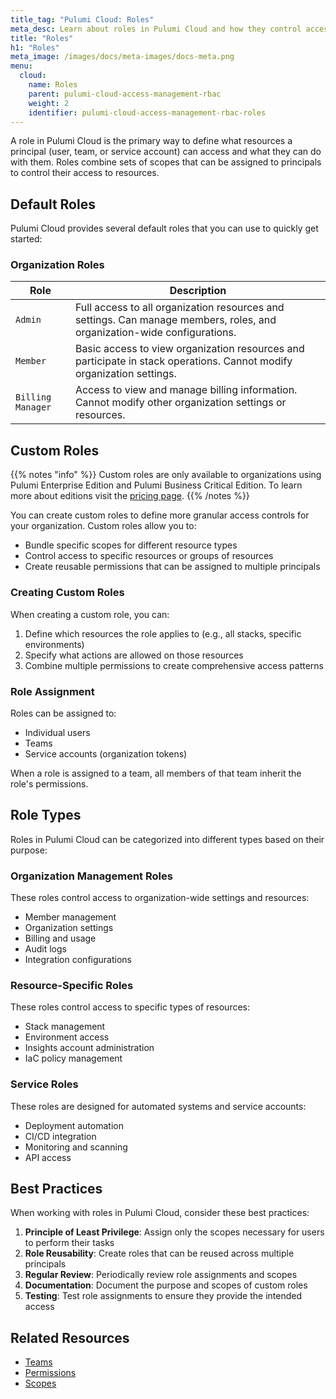 ```yaml
---
title_tag: "Pulumi Cloud: Roles"
meta_desc: Learn about roles in Pulumi Cloud and how they control access to resources
title: "Roles"
h1: "Roles"
meta_image: /images/docs/meta-images/docs-meta.png
menu:
  cloud:
    name: Roles
    parent: pulumi-cloud-access-management-rbac
    weight: 2
    identifier: pulumi-cloud-access-management-rbac-roles
---
```


A role in Pulumi Cloud is the primary way to define what resources a principal (user, team, or service account) can access and what they can do with them. Roles combine sets of scopes that can be assigned to principals to control their access to resources.

## Default Roles

Pulumi Cloud provides several default roles that you can use to quickly get started:

### Organization Roles

| Role | Description |
|------|-------------|
| `Admin` | Full access to all organization resources and settings. Can manage members, roles, and organization-wide configurations. |
| `Member` | Basic access to view organization resources and participate in stack operations. Cannot modify organization settings. |
| `Billing Manager` | Access to view and manage billing information. Cannot modify other organization settings or resources. |

## Custom Roles

{{% notes "info" %}}
Custom roles are only available to organizations using Pulumi Enterprise Edition and Pulumi Business Critical Edition.
To learn more about editions visit the [pricing page](/pricing/).
{{% /notes %}}

You can create custom roles to define more granular access controls for your organization. Custom roles allow you to:

- Bundle specific scopes for different resource types
- Control access to specific resources or groups of resources
- Create reusable permissions that can be assigned to multiple principals

### Creating Custom Roles

When creating a custom role, you can:

1. Define which resources the role applies to (e.g., all stacks, specific environments)
2. Specify what actions are allowed on those resources
3. Combine multiple permissions to create comprehensive access patterns

### Role Assignment

Roles can be assigned to:

- Individual users
- Teams
- Service accounts (organization tokens)

When a role is assigned to a team, all members of that team inherit the role's permissions.

## Role Types

Roles in Pulumi Cloud can be categorized into different types based on their purpose:

### Organization Management Roles

These roles control access to organization-wide settings and resources:

- Member management
- Organization settings
- Billing and usage
- Audit logs
- Integration configurations

### Resource-Specific Roles

These roles control access to specific types of resources:

- Stack management
- Environment access
- Insights account administration
- IaC policy management

### Service Roles

These roles are designed for automated systems and service accounts:

- Deployment automation
- CI/CD integration
- Monitoring and scanning
- API access

## Best Practices

When working with roles in Pulumi Cloud, consider these best practices:

1. **Principle of Least Privilege**: Assign only the scopes necessary for users to perform their tasks
2. **Role Reusability**: Create roles that can be reused across multiple principals
3. **Regular Review**: Periodically review role assignments and scopes
4. **Documentation**: Document the purpose and scopes of custom roles
5. **Testing**: Test role assignments to ensure they provide the intended access

## Related Resources

- [Teams](/docs/pulumi-cloud/access-management/rbac/teams)
- [Permissions](/docs/pulumi-cloud/access-management/rbac/permissions)
- [Scopes](/docs/pulumi-cloud/access-management/rbac/scopes)
